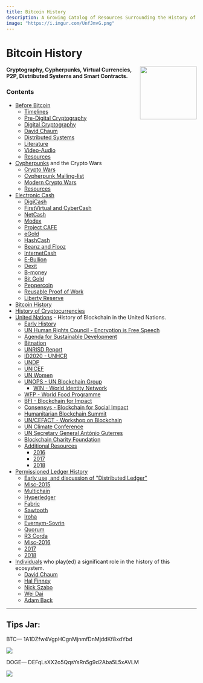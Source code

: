```yaml
---
title: Bitcoin History
description: A Growing Catalog of Resources Surrounding the History of Bitcoin.
image: "https://i.imgur.com/UnfJmvG.png"
---
```


# Bitcoin History
<a href="https://infominer.id"><img src="https://infominer.id/images/infominer.png" align="right" width="150" height="140"></a>
**Cryptography, Cypherpunks, Virtual Currencies, P2P, Distributed Systems and Smart Contracts.**

### Contents

* <a href="{{ site.rooturl }}/before-bitcoin">Before Bitcoin</a>
  * <a href="{{ site.rooturl }}/before-bitcoin#timelines-">Timelines</a>
  * <a href="{{ site.rooturl }}/before-bitcoin#pre-digital-cryptography-">Pre-Digital Cryptography</a>
  * <a href="{{ site.rooturl }}/before-bitcoin#digital-cryptography-">Digital Cryptography</a>
  * <a href="{{ site.rooturl }}/before-bitcoin#david-chaum-">David Chaum</a>
  * <a href="{{ site.rooturl }}/before-bitcoin#distributed-systems-">Distributed Systems</a>
  * <a href="{{ site.rooturl }}/before-bitcoin#literature-">Literature</a>
  * <a href="{{ site.rooturl }}/before-bitcoin#video-Audio-">Video-Audio</a>
  * <a href="{{ site.rooturl }}/before-bitcoin#resources-">Resources</a>
* <a href="{{ site.rooturl }}/cypherpunks.html">Cypherpunks</a> and the Crypto Wars
  * <a href="{{ site.rooturl }}/cypherpunks.html#crypto-wars-">Crypto Wars</a>
  * <a href="{{ site.rooturl }}/cypherpunks.html#cypherpunk-mailinglist-">Cypherpunk Mailing-list</a>
  * <a href="{{ site.rooturl }}/cypherpunks.html#modern-crypto-wars-">Modern Crypto Wars</a>
  * <a href="{{ site.rooturl }}/cypherpunks.html#resources-">Resources</a>
* <a href="{{ site.rooturl }}/electronic-cash.html">Electronic Cash</a>
  * <a href="{{ site.rooturl }}/electronic-cash.html#digicash-">DigiCash</a>
  * <a href="{{ site.rooturl }}/electronic-cash.html#firstVirtual-and-cyberCash-">FirstVirtual and CyberCash</a>
  * <a href="{{ site.rooturl }}/electronic-cash.html#netcash-">NetCash</a>
  * <a href="{{ site.rooturl }}/electronic-cash.html#modex-">Modex</a>
  * <a href="{{ site.rooturl }}/electronic-cash.html#project-caf%C3%A9-">Project CAFE</a>
  * <a href="{{ site.rooturl }}/electronic-cash.html#egold-">eGold</a>
  * <a href="{{ site.rooturl }}/electronic-cash.html#hashcash-">HashCash</a>
  * <a href="{{ site.rooturl }}/electronic-cash.html#beenz-and-flooz-">Beanz and Flooz</a>
  * <a href="{{ site.rooturl }}/electronic-cash.html#internetcash-">InternetCash</a>
  * <a href="{{ site.rooturl }}/electronic-cash.html#e-bullion-">E-Bullion</a>
  * <a href="{{ site.rooturl }}/electronic-cash.html#dexit-">Dexit</a>
  * <a href="{{ site.rooturl }}/electronic-cash.html#b-money-">B-money</a>
  * <a href="{{ site.rooturl }}/electronic-cash.html#bit-gold-">Bit Gold</a>
  * <a href="{{ site.rooturl }}/electronic-cash.html#peppercoin-">Peppercoin</a>
  * <a href="{{ site.rooturl }}/electronic-cash.html#reusable-proof-of-work-">Reusable Proof of Work</a>
  * <a href="{{ site.rooturl }}/electronic-cash.html#liberty-reserve-">Liberty Reserve</a>
* <a href="{{ site.url }}/bitcoin-history.html">Bitcoin History</a> 
* <a href="{{ site.url }}/cryptocurrencies.html">History of Cryptocurrencies</a>
* <a href="{{ site.url }}/UnitedNations.html">United Nations</a> - History of Blockchain in the United Nations.
  * <a href="{{ site.url }}/UnitedNations.html#early-history-">Early History</a>
  * <a href="{{ site.url }}/UnitedNations.html#un-human-rights-council---encryption-is-free-speech-">UN Human Rights Council - Encryption is Free Speech</a>
  * <a href="{{ site.url }}/UnitedNations.html#agenda-for-sustainable-development-">Agenda for Sustainable Development</a>
  * <a href="{{ site.url }}/UnitedNations.html#bitnation-">Bitnation</a>
  * <a href="{{ site.url }}/UnitedNations.html#unrisd-report-">UNRISD Report</a>
  * <a href="{{ site.url }}/UnitedNations.html#id2020---unhcr-">ID2020 - UNHCR</a>
  * <a href="{{ site.url }}/UnitedNations.html#undp-">UNDP</a>
  * <a href="{{ site.url }}/UnitedNations.html#unicef-">UNICEF</a>
  * <a href="{{ site.url }}/UnitedNations.html#un-women-">UN Women</a>
  * <a href="{{ site.url }}/UnitedNations.html#unops---un-blockchain-group-">UNOPS - UN Blockchain Group</a>
    * <a href="{{ site.url }}/UnitedNations.html#win---world-identity-network-">WIN - World Identity Network</a>  
  * <a href="{{ site.url }}/UnitedNations.html#wfp---world-food-programme-">WFP - World Food Programme</a>
  * <a href="{{ site.url }}/UnitedNations.html#bfi---blockchain-for-impact">BFI - Blockchain for Impact</a>
  * <a href="{{ site.url }}/UnitedNations.html#consensys---blockchain-for-social-impact">Consensys - Blockchain for Social Impact</a>
  * <a href="{{ site.url }}/UnitedNations.html#humanitarian-blockchain-summit-">Humanitarian Blockchain Summit</a>
  * <a href="{{ site.url }}/UnitedNations.html#un-cefact---workshop-on-blockchain-">UN/CEFACT - Workshop on Blockchain</a>
  * <a href="{{ site.url }}/UnitedNations.html#un-climate-conference-">UN Climate Conference</a>
  * <a href="{{ site.url }}/UnitedNations.html#un-secretary-general-antónio-guterres-">UN Secretary General António Guterres</a>
  * <a href="{{ site.url }}/UnitedNations.html#blockchain-charity-foundation-">Blockchain Charity Foundation</a>
  * <a href="{{ site.url }}/UnitedNations.html#additional-resources-">Additional Resources</a>
    * <a href="{{ site.url }}/UnitedNations.html#2016-">2016</a>
    * <a href="{{ site.url }}/UnitedNations.html#2017-">2017</a>
    * <a href="{{ site.url }}/UnitedNations.html#2018-">2018</a>
* <a href="{{ site.url }}/DLT/permissioned.html">Permissioned Ledger History</a>
  * <a href="{{ site.url }}/DLT/permissioned.html#early-use-and-discussion-of-distributed-ledger-">Early use, and discussion of "Distributed Ledger"</a>
  * <a href="{{ site.url }}/DLT/permissioned.html#misc-2015-">Misc-2015</a>
  * <a href="{{ site.url }}/DLT/permissioned.html#multichain-">Multichain</a>
  * <a href="{{ site.url }}/DLT/permissioned.html#hyperledger-">Hyperledger</a>
  * <a href="{{ site.url }}/DLT/permissioned.html#fabric-">Fabric</a>
  * <a href="{{ site.url }}/DLT/permissioned.html#sawtooth-">Sawtooth</a>
  * <a href="{{ site.url }}/DLT/permissioned.html#iroha-">Iroha</a>
  * <a href="{{ site.url }}/DLT/permissioned.html#evernym-sovrin-">Evernym-Sovrin</a>
  * <a href="{{ site.url }}/DLT/permissioned.html#quorum-">Quorum</a>
  * <a href="{{ site.url }}/DLT/permissioned.html#r3---corda-">R3 Corda</a>
  * <a href="{{ site.url }}/DLT/permissioned.html#misc-2016-">Misc-2016</a>
  * <a href="{{ site.url }}/DLT/permissioned.html#2017-">2017</a>
  * <a href="{{ site.url }}/DLT/permissioned.html#2018-">2018</a>
* <a href="{{ site.url }}/people">Individuals</a> who play(ed) a significant role in the history of this ecosystem.
  * <a href="{{ site.url }}/people/david-chaum.html">David Chaum</a>
  * <a href="{{ site.url }}/people/hal-finney.html">Hal Finney</a>
  * <a href="{{ site.url }}/people/nick-szabo.html">Nick Szabo</a>
  * <a href="{{ site.url }}/people/wei-dai.html">Wei Dai</a>
  * <a href="{{ site.url }}/people/adam-back.html">Adam Back</a>

---

## Tips Jar:

BTC— 1A1DZfw4VgpHCgnMjnmfDnMjddKf8xdYbd

![](https://imgur.com/yXLLm9Bl.png) 

DOGE— DEFqLsXX2o5QqsYsRn5g9d2Aba5L5xAVLM

![](https://i.imgur.com/0zBLoUP.png) 

